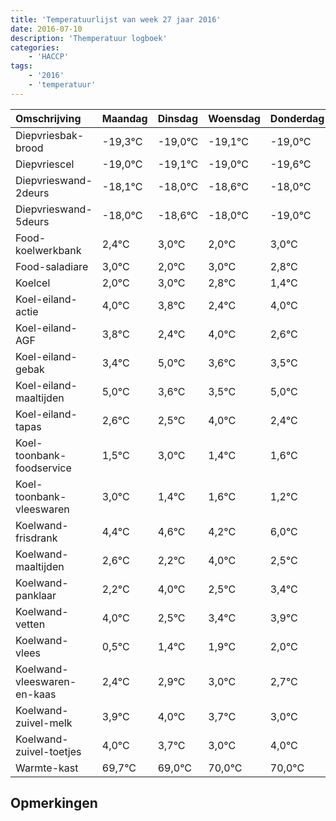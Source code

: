 ```yaml
---
title: 'Temperatuurlijst van week 27 jaar 2016'
date: 2016-07-10
description: 'Themperatuur logboek'
categories:
    - 'HACCP'
tags:
    - '2016'
    - 'temperatuur'
---
```

|Omschrijving|Maandag|Dinsdag|Woensdag|Donderdag|Vrijdag|Zaterdag|Zondag|
|:---|:---|:---|:---|:---|:---|:---|:---|
|Diepvriesbak-brood|-19,3°C|-19,0°C|-19,1°C|-19,0°C|-19,6°C|-19,0°C|-20,0°C|
|Diepvriescel|-19,0°C|-19,1°C|-19,0°C|-19,6°C|-19,0°C|-20,0°C|-19,0°C|
|Diepvrieswand-2deurs|-18,1°C|-18,0°C|-18,6°C|-18,0°C|-19,0°C|-18,0°C|-18,2°C|
|Diepvrieswand-5deurs|-18,0°C|-18,6°C|-18,0°C|-19,0°C|-18,0°C|-18,2°C|-19,6°C|
|Food-koelwerkbank|2,4°C|3,0°C|2,0°C|3,0°C|2,8°C|1,4°C|3,0°C|
|Food-saladiare|3,0°C|2,0°C|3,0°C|2,8°C|1,4°C|3,0°C|1,6°C|
|Koelcel|2,0°C|3,0°C|2,8°C|1,4°C|3,0°C|1,6°C|1,5°C|
|Koel-eiland-actie|4,0°C|3,8°C|2,4°C|4,0°C|2,6°C|2,5°C|4,0°C|
|Koel-eiland-AGF|3,8°C|2,4°C|4,0°C|2,6°C|2,5°C|4,0°C|2,4°C|
|Koel-eiland-gebak|3,4°C|5,0°C|3,6°C|3,5°C|5,0°C|3,4°C|3,6°C|
|Koel-eiland-maaltijden|5,0°C|3,6°C|3,5°C|5,0°C|3,4°C|3,6°C|3,2°C|
|Koel-eiland-tapas|2,6°C|2,5°C|4,0°C|2,4°C|2,6°C|2,2°C|4,0°C|
|Koel-toonbank-foodservice|1,5°C|3,0°C|1,4°C|1,6°C|1,2°C|3,0°C|1,5°C|
|Koel-toonbank-vleeswaren|3,0°C|1,4°C|1,6°C|1,2°C|3,0°C|1,5°C|2,4°C|
|Koelwand-frisdrank|4,4°C|4,6°C|4,2°C|6,0°C|4,5°C|5,4°C|5,9°C|
|Koelwand-maaltijden|2,6°C|2,2°C|4,0°C|2,5°C|3,4°C|3,9°C|4,0°C|
|Koelwand-panklaar|2,2°C|4,0°C|2,5°C|3,4°C|3,9°C|4,0°C|3,7°C|
|Koelwand-vetten|4,0°C|2,5°C|3,4°C|3,9°C|4,0°C|3,7°C|3,0°C|
|Koelwand-vlees|0,5°C|1,4°C|1,9°C|2,0°C|1,7°C|1,0°C|2,0°C|
|Koelwand-vleeswaren-en-kaas|2,4°C|2,9°C|3,0°C|2,7°C|2,0°C|3,0°C|3,0°C|
|Koelwand-zuivel-melk|3,9°C|4,0°C|3,7°C|3,0°C|4,0°C|4,0°C|2,2°C|
|Koelwand-zuivel-toetjes|4,0°C|3,7°C|3,0°C|4,0°C|4,0°C|2,2°C|3,8°C|
|Warmte-kast|69,7°C|69,0°C|70,0°C|70,0°C|68,2°C|69,8°C|69,4°C|

## Opmerkingen


